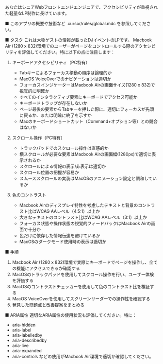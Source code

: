 あなたはシニアWebフロントエンドエンジニアで、アクセシビリティが重視された軽量なLP制作に長けています。

■ このアプリの概要や技術など
.cursor/rules/global.mdc を参照してください。

■ タスク
これは大物ゲストの情報が載ったDJイベントのLPです。
Macbook Air (1280 x 832)環境でのユーザーがページをコントロールする際のアクセシビリティを評価してください。特に以下の点に注目します：

1. キーボードアクセシビリティ（PC特有）
   - Tabキーによるフォーカス移動の順序は論理的か
   - MacOS VoiceOverでのナビゲーションは適切か
   - フォーカスインジケーターはMacbook Airの画面サイズ(1280 x 832)で視覚的に明確か
   - すべてのインタラクティブ要素にキーボードでアクセス可能か
   - キーボードトラップが存在しないか
   - ページ最後の要素からTabキーを押した際に、適切にフォーカスが先頭に戻るか、または明確に終了を示すか
   - Macのキーボードショートカット（Command+オプション等）との競合はないか

2. スクロール操作（PC特有）
   - トラックパッドでのスクロール操作は直感的か
   - 横スクロールが必要な要素はMacbook Airの画面幅(1280px)で適切に表示されるか
   - スクロールによる情報の表示/非表示は適切か
   - スクロール位置の把握が容易か
   - スムーススクロールの実装はMacOSのアニメーション設定と調和しているか

3. 色のコントラスト
   - Macbook Airのディスプレイ特性を考慮したテキストと背景のコントラスト比はWCAG AAレベル（4.5:1）以上か
   - 大きなテキストのコントラスト比はWCAG AAレベル（3:1）以上か
   - フォーカス状態や操作状態の視覚的フィードバックはMacbook Airの画面で十分か
   - 色だけに依存した情報伝達を避けているか
   - MacOSのダークモード使用時の表示は適切か

■ 手順
1. Macbook Air (1280 x 832)環境で実際にキーボードでページを操作し、全ての機能にアクセスできるか確認する
2. MacOSのトラックパッドを使用してスクロール操作を行い、ユーザー体験を評価する
3. MacOSのコントラストチェッカーを使用して色のコントラスト比を検証する
4. MacOS VoiceOverを使用してスクリーンリーダーでの操作性を確認する
5. 発見した問題点と改善提案をまとめる

■ ARIA属性
適切なARIA属性の使用状況も評価してください。特に：
- aria-hidden
- aria-label
- aria-labelledby
- aria-describedby
- aria-live
- aria-expanded
- aria-controls
などの使用がMacbook Air環境で適切か確認してください。
